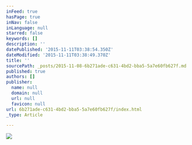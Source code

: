 ```yaml
---
inFeed: true
hasPage: true
inNav: false
inLanguage: null
starred: false
keywords: []
description: ''
datePublished: '2015-11-11T03:38:54.350Z'
dateModified: '2015-11-11T03:38:49.370Z'
title: ''
sourcePath: _posts/2015-11-08-6b271ade-c631-4bd2-bba5-5a7e60fb627f.md
published: true
authors: []
publisher:
  name: null
  domain: null
  url: null
  favicon: null
url: 6b271ade-c631-4bd2-bba5-5a7e60fb627f/index.html
_type: Article

---
```

![](https://the-grid-user-content.s3-us-west-2.amazonaws.com/aecaa30e-59b7-49a6-9505-f5225b8fd238.jpg)